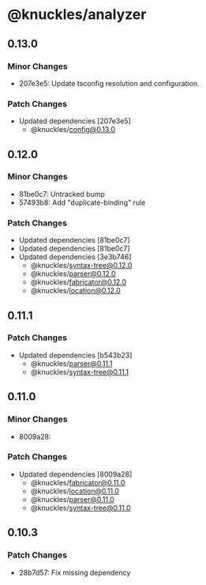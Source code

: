 # @knuckles/analyzer

## 0.13.0

### Minor Changes

- 207e3e5: Update tsconfig resolution and configuration.

### Patch Changes

- Updated dependencies [207e3e5]
  - @knuckles/config@0.13.0

## 0.12.0

### Minor Changes

- 81be0c7: Untracked bump
- 57493b8: Add "duplicate-binding" rule

### Patch Changes

- Updated dependencies [81be0c7]
- Updated dependencies [81be0c7]
- Updated dependencies [3e3b746]
  - @knuckles/syntax-tree@0.12.0
  - @knuckles/parser@0.12.0
  - @knuckles/fabricator@0.12.0
  - @knuckles/location@0.12.0

## 0.11.1

### Patch Changes

- Updated dependencies [b543b23]
  - @knuckles/parser@0.11.1
  - @knuckles/syntax-tree@0.11.1

## 0.11.0

### Minor Changes

- 8009a28:

### Patch Changes

- Updated dependencies [8009a28]
  - @knuckles/fabricator@0.11.0
  - @knuckles/location@0.11.0
  - @knuckles/parser@0.11.0
  - @knuckles/syntax-tree@0.11.0

## 0.10.3

### Patch Changes

- 28b7d57: Fix missing dependency
